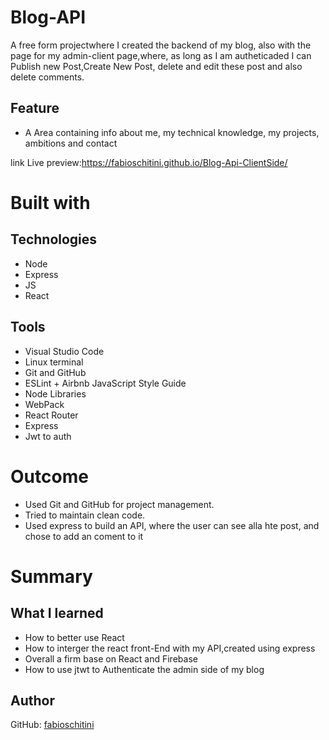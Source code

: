 # Blog-API




A free form projectwhere I created the backend of my blog, also with the page for my admin-client page,where, as long as I am autheticaded
I can Publish new Post,Create New Post, delete and edit these post
and also delete comments.
## Feature
* A Area containing info about me, my technical knowledge, my projects, ambitions and contact



link Live preview:https://fabioschitini.github.io/Blog-Api-ClientSide/


# Built with

## Technologies

* Node
* Express
* JS
* React

## Tools

* Visual Studio Code
* Linux terminal
* Git and GitHub
* ESLint + Airbnb JavaScript Style Guide
* Node Libraries
* WebPack
* React Router
* Express
* Jwt to auth

# Outcome
* Used Git and GitHub for project management.
* Tried to maintain clean code.
* Used express to build an API, where the user can see alla hte post, and chose to add an coment to it


# Summary

## What I learned

* How to better use React
* How to interger the react front-End with my API,created using express
* Overall a firm base on React and Firebase
* How to use jtwt to Authenticate the admin side of my blog

## Author

GitHub: [fabioschitini](https://github.com/fabioschitini)
